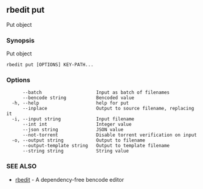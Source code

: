 ## rbedit put

Put object

### Synopsis


Put object

```
rbedit put [OPTIONS] KEY-PATH...
```

### Options

```
      --batch                    Input as batch of filenames
      --bencode string           Bencoded value
  -h, --help                     help for put
      --inplace                  Output to source filename, replacing it
  -i, --input string             Input filename
      --int int                  Integer value
      --json string              JSON value
      --not-torrent              Disable torrent verification on input
  -o, --output string            Output to filename
      --output-template string   Output to template filename
      --string string            String value
```

### SEE ALSO

* [rbedit](rbedit.md)	 - A dependency-free bencode editor


